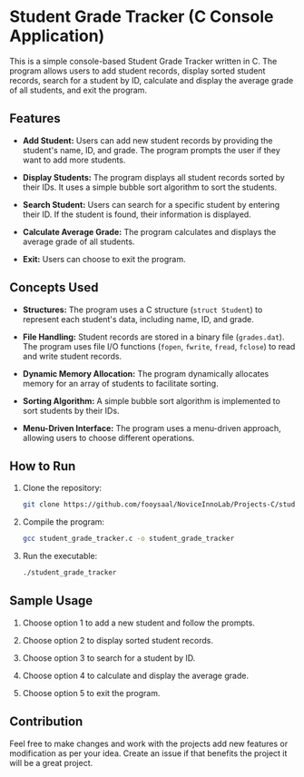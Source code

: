 # Student Grade Tracker (C Console Application)

This is a simple console-based Student Grade Tracker written in C. The program allows users to add student records, display sorted student records, search for a student by ID, calculate and display the average grade of all students, and exit the program.

## Features

- **Add Student:** Users can add new student records by providing the student's name, ID, and grade. The program prompts the user if they want to add more students.

- **Display Students:** The program displays all student records sorted by their IDs. It uses a simple bubble sort algorithm to sort the students.

- **Search Student:** Users can search for a specific student by entering their ID. If the student is found, their information is displayed.

- **Calculate Average Grade:** The program calculates and displays the average grade of all students.

- **Exit:** Users can choose to exit the program.

## Concepts Used

- **Structures:** The program uses a C structure (`struct Student`) to represent each student's data, including name, ID, and grade.

- **File Handling:** Student records are stored in a binary file (`grades.dat`). The program uses file I/O functions (`fopen`, `fwrite`, `fread`, `fclose`) to read and write student records.

- **Dynamic Memory Allocation:** The program dynamically allocates memory for an array of students to facilitate sorting.

- **Sorting Algorithm:** A simple bubble sort algorithm is implemented to sort students by their IDs.

- **Menu-Driven Interface:** The program uses a menu-driven approach, allowing users to choose different operations.

## How to Run

1. Clone the repository:

    ```bash
    git clone https://github.com/fooysaal/NoviceInnoLab/Projects-C/student-grade-tracker.git
    ```

2. Compile the program:

    ```bash
    gcc student_grade_tracker.c -o student_grade_tracker
    ```

3. Run the executable:

    ```bash
    ./student_grade_tracker
    ```

## Sample Usage

1. Choose option 1 to add a new student and follow the prompts.

2. Choose option 2 to display sorted student records.

3. Choose option 3 to search for a student by ID.

4. Choose option 4 to calculate and display the average grade.

5. Choose option 5 to exit the program.

## Contribution

Feel free to make changes and work with the projects add new features or modification as per your idea. Create an issue if that benefits
the project it will be a great project.
